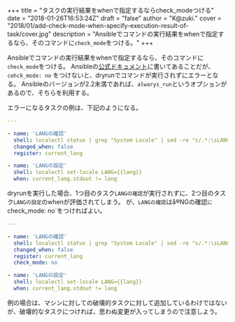 +++
title = "タスクの実行結果をwhenで指定するならcheck_modeつける"
date = "2018-01-26T16:53:24Z"
draft = "false"
author = "K@zuki."
cover = "2018/01/add-check-mode-when-specify-execution-result-of-task/cover.jpg"
description = "Ansibleでコマンドの実行結果をwhenで指定するなら、そのコマンドに`check_mode`をつける。"
+++

Ansibleでコマンドの実行結果をwhenで指定するなら、そのコマンドに`check_mode`をつける。
Ansibleの[公式ドキュメント](http://docs.ansible.com/ansible/latest/playbooks_checkmode.html#id2)に書いてあることだが、`cehck_mode: no` をつけないと、dryrunでコマンドが実行されずにエラーとなる。
Ansibleのバージョンが2.2未満であれば、`alwarys_run`というオプションがあるので、そちらを利用する。

エラーになるタスクの例は、下記のようになる。

```yaml
---

- name: 'LANGの確認'
  shell: localectl status | grep "System Locale" | sed -re "s/.*:\sLANG=//"
  changed_when: false
  register: current_lang

- name: 'LANGの設定'
  shell: localectl set-locale LANG={{lang}}
  when: current_lang.stdout != lang
```

dryrunを実行した場合、1つ目のタスク`LANGの確認`が実行されずに、2つ目のタスク`LANGの設定`のwhenが評価されてしまう。
が、`LANGの確認`はå®NGの確認`に`check_mode: no`をつければよい。

```yaml
---

- name: 'LANGの確認'
  shell: localectl status | grep "System Locale" | sed -re "s/.*:\sLANG=//"
  changed_when: false
  register: current_lang
  check_mode: no

- name: 'LANGの設定'
  shell: localectl set-locale LANG={{lang}}
  when: current_lang.stdout != lang
```

例の場合は、マシンに対しての破壊的タスクに対して追加しているわけではないが、破壊的なタスクにつければ、思わぬ変更が入ってしまうので注意しよう。
